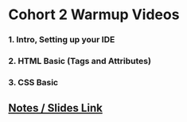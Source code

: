 # **Cohort 2 Warmup Videos**

### 1. Intro, Setting up your IDE
### 2. HTML Basic (Tags and Attributes)
### 3. CSS Basic

## [Notes / Slides Link](https://slides.com/harkiratsingh-8/deck)

